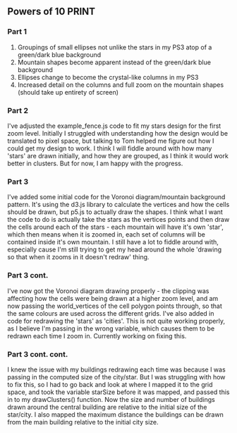 ## Powers of 10 PRINT

### Part 1

1. Groupings of small ellipses not unlike the stars in my PS3 atop of a green/dark blue background
2. Mountain shapes become apparent instead of the green/dark blue background
3. Ellipses change to become the crystal-like columns in my PS3
4. Increased detail on the columns and full zoom on the mountain shapes (should take up entirety of screen)

### Part 2

I've adjusted the example_fence.js code to fit my stars design for the first zoom level.
Initially I struggled with understanding how the design would be translated to pixel space, but talking to Tom helped me figure out how I could get my design to work.
I think I will fiddle around with how many 'stars' are drawn initially, and how they are grouped, as I think it would work better in clusters. But for now, I am happy with the progress.

### Part 3

I've added some initial code for the Voronoi diagram/mountain background pattern. It's using the d3.js library to calculate the vertices and how the cells should be drawn, but p5.js to actually draw the shapes.
I think what I want the code to do is actually take the stars as the vertices points and then draw the cells around each of the stars - each mountain will have it's own 'star', which then means when it is zoomed in, each set of columns will be contained inside it's own mountain.
I still have a lot to fiddle around with, especially cause I'm still trying to get my head around the whole 'drawing so that when it zooms in it doesn't redraw' thing.

### Part 3 cont.

I've now got the Voronoi diagram drawing properly - the clipping was affecting how the cells were being drawn at a higher zoom level, and am now passing the world_vertices of the cell polygon points through, so that the same colours are used across the different grids.
I've also added in code for redrawing the 'stars' as 'cities'. This is not quite working properly, as I believe I'm passing in the wrong variable, which causes them to be redrawn each time I zoom in. Currently working on fixing this.

### Part 3 cont. cont.

I knew the issue with my buildings redrawing each time was because I was passing in the computed size of the city/star.
But I was struggling with how to fix this, so I had to go back and look at where I mapped it to the grid space, and took the variable starSize before it was mapped, and passed this in to my drawClusters() function. Now the size and number of buildings drawn around the central building are relative to the initial size of the star/city. I also mapped the maximum distance the buildings can be drawn from the main building relative to the initial city size.
